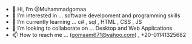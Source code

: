 - 👋 Hi, I’m @Muhammadgomaa
- 👀 I’m interested in ... software develpoment and programming skills
- 🌱 I’m currently learning ... c# , sql , HTML , CSS , JS
- 💞️ I’m looking to collaborate on ... Desktop and Web Applications 
- 📫 How to reach me ... (gomaam671@yahoo.com) , +20-01141325682

<!---
Muhammadgomaa/Muhammadgomaa is a ✨ special ✨ repository because its `README.md` (this file) appears on your GitHub profile.
You can click the Preview link to take a look at your changes.
--->
